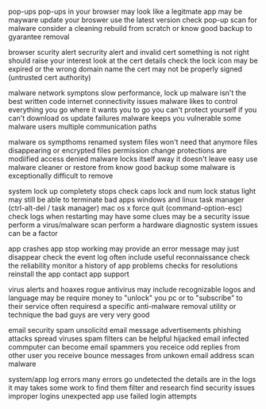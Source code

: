 pop-ups
	pop-ups in your browser
		may look like a legitmate app
		may be mayware
	update your broswer
		use the latest version
		check pop-up
	scan for malware 
		consider a cleaning
		rebuild from scratch or know good backup to gyarantee removal
		

browser scurity alert
	secrurity alert and invalid cert
		something is not right
		should raise your interest
	look at the cert details
		check the lock icon
		may be expired or the wrong domain name
		the cert may not be properly signed
			(untrusted cert authority)
	
	

malware network symptons
	slow performance, lock up 
		malware isn't the best written code
	internet connectivity issues
		malware likes to control everything
		you go where it wants you to go
		you can't protect yourself if you can't download
	os update failures
		malware keeps you vulnerable
		some malware users multiple communication paths
		


malware os sympthoms
	renamed system files
		won't need that anymore
	files disappearing
		or encrypted
	files permission change
		protections are modiified
	access denied
		malware locks itself away 
		it doesn't leave easy
	use malware cleaner or restore from know good backup
		some malware is exceptionally difficult to remove
	
	
	
system lock up 
	completety stops
		check caps lock and num lock status light
	may still be able to terminate bad apps 
		windows and linux task manager (ctrl-alt-del / task manager)
		mac os x force quit (command-option-esc)
	check logs when restarting 
		may have some clues
	may be a security issue
		perform a virus/malware scan
	perform a hardware diagnostic
		system issues can be a factor


app crashes
	app stop working 
		may provide an error message 
		may just disappear
	check the event log
		often include useful reconnaissance
	check the reliability monitor
		a history of app problems
		checks for resolutions
	reinstall the app
		contact app support


virus alerts and hoaxes
	rogue antivirus
		may include recognizable logos and language
	may be require money to "unlock" you pc
		or to "subscribe" to their service
	often requiresd a specific anti-malware removal utility or technique
		the bad guys are very very good

email security
	spam 
		unsolicitd email message 
		advertisements
		phishing attacks 
		spread viruses
		spam filters can be helpful
	hijacked email
		infected commputer can become email spammers
		you receice odd replies from other user
		you receive bounce messages from unkown email address
		scan malware
	

system/app log errors
	many errors go undetected
		the details are in the logs
	it may takes some work to find them
		filter and research
	find security issues
		improper logins
		unexpected app use
		failed login attempts